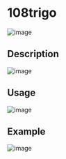 <h1 aling="center"> 108trigo</h1>

![image](https://user-images.githubusercontent.com/91891487/182252327-b5987ff5-6f0e-4b25-a7e8-c4b0a26d7120.png)

<h2> Description </h2>

![image](https://user-images.githubusercontent.com/91891487/182252404-691388c7-04cc-4920-bab2-ef17e4c4af92.png)

<h2> Usage </h2>

![image](https://user-images.githubusercontent.com/91891487/182252459-b243defa-512b-4149-ba03-2661fd598895.png)

<h2> Example </h2>

![image](https://user-images.githubusercontent.com/91891487/182252542-fcfaeeda-0f38-408f-9982-ddc9eade509a.png)
